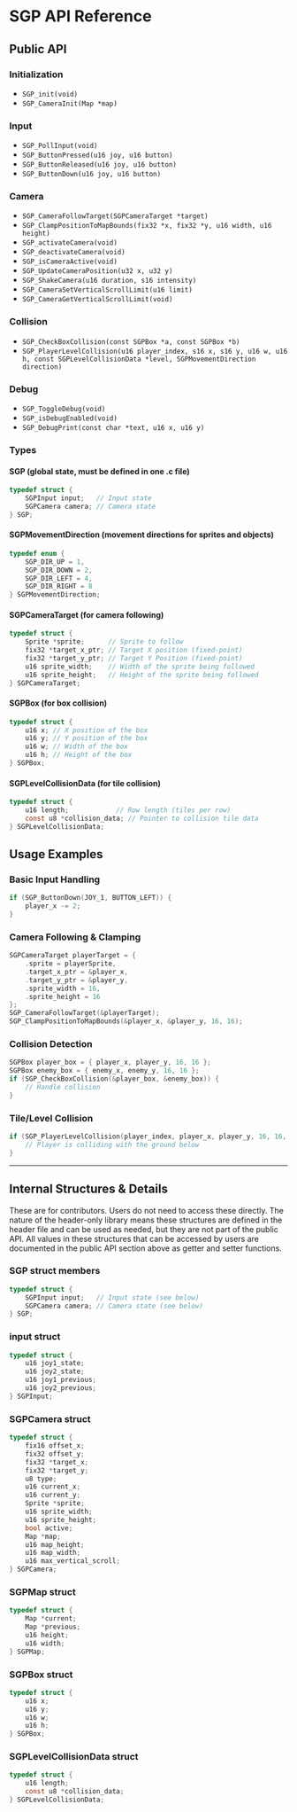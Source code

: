 
# SGP API Reference

## Public API

### Initialization

- `SGP_init(void)`
- `SGP_CameraInit(Map *map)`

### Input

- `SGP_PollInput(void)`
- `SGP_ButtonPressed(u16 joy, u16 button)`
- `SGP_ButtonReleased(u16 joy, u16 button)`
- `SGP_ButtonDown(u16 joy, u16 button)`

### Camera

- `SGP_CameraFollowTarget(SGPCameraTarget *target)`
- `SGP_ClampPositionToMapBounds(fix32 *x, fix32 *y, u16 width, u16 height)`
- `SGP_activateCamera(void)`
- `SGP_deactivateCamera(void)`
- `SGP_isCameraActive(void)`
- `SGP_UpdateCameraPosition(u32 x, u32 y)`
- `SGP_ShakeCamera(u16 duration, s16 intensity)`
- `SGP_CameraSetVerticalScrollLimit(u16 limit)`
- `SGP_CameraGetVerticalScrollLimit(void)`

### Collision

- `SGP_CheckBoxCollision(const SGPBox *a, const SGPBox *b)`
- `SGP_PlayerLevelCollision(u16 player_index, s16 x, s16 y, u16 w, u16 h, const SGPLevelCollisionData *level, SGPMovementDirection direction)`

### Debug

- `SGP_ToggleDebug(void)`
- `SGP_isDebugEnabled(void)`
- `SGP_DebugPrint(const char *text, u16 x, u16 y)`



### Types

#### SGP (global state, must be defined in one .c file)
```c
typedef struct {
    SGPInput input;   // Input state
    SGPCamera camera; // Camera state
} SGP;
```

#### SGPMovementDirection (movement directions for sprites and objects)
```c
typedef enum {
    SGP_DIR_UP = 1,
    SGP_DIR_DOWN = 2,
    SGP_DIR_LEFT = 4,
    SGP_DIR_RIGHT = 8
} SGPMovementDirection;
```

#### SGPCameraTarget (for camera following)
```c
typedef struct {
    Sprite *sprite;      // Sprite to follow
    fix32 *target_x_ptr; // Target X position (fixed-point)
    fix32 *target_y_ptr; // Target Y Position (fixed-point)
    u16 sprite_width;    // Width of the sprite being followed
    u16 sprite_height;   // Height of the sprite being followed
} SGPCameraTarget;
```

#### SGPBox (for box collision)
```c
typedef struct {
    u16 x; // X position of the box
    u16 y; // Y position of the box
    u16 w; // Width of the box
    u16 h; // Height of the box
} SGPBox;
```

#### SGPLevelCollisionData (for tile collision)
```c
typedef struct {
    u16 length;            // Row length (tiles per row)
    const u8 *collision_data; // Pointer to collision tile data
} SGPLevelCollisionData;
```


## Usage Examples

### Basic Input Handling
```c
if (SGP_ButtonDown(JOY_1, BUTTON_LEFT)) {
    player_x -= 2;
}
```

### Camera Following & Clamping
```c
SGPCameraTarget playerTarget = {
    .sprite = playerSprite,
    .target_x_ptr = &player_x,
    .target_y_ptr = &player_y,
    .sprite_width = 16,
    .sprite_height = 16
};
SGP_CameraFollowTarget(&playerTarget);
SGP_ClampPositionToMapBounds(&player_x, &player_y, 16, 16);
```

### Collision Detection
```c
SGPBox player_box = { player_x, player_y, 16, 16 };
SGPBox enemy_box = { enemy_x, enemy_y, 16, 16 };
if (SGP_CheckBoxCollision(&player_box, &enemy_box)) {
    // Handle collision
}
```

### Tile/Level Collision
```c
if (SGP_PlayerLevelCollision(player_index, player_x, player_y, 16, 16, &level_data, SGP_DIR_DOWN)) {
    // Player is colliding with the ground below
}
```
---

## Internal Structures & Details

These are for contributors. Users do not need to access these directly. The nature of the header-only library means these structures are defined in the header file and can be used as needed, but they are not part of the public API. All values in these structures that can be accessed by users are documented in the public API section above as getter and setter functions.

### SGP struct members
```c
typedef struct {
    SGPInput input;   // Input state (see below)
    SGPCamera camera; // Camera state (see below)
} SGP;
```

### input struct
```c
typedef struct {
    u16 joy1_state;
    u16 joy2_state;
    u16 joy1_previous;
    u16 joy2_previous;
} SGPInput;
```

### SGPCamera struct
```c
typedef struct {
    fix16 offset_x;
    fix32 offset_y;
    fix32 *target_x;
    fix32 *target_y;
    u8 type;
    u16 current_x;
    u16 current_y;
    Sprite *sprite;
    u16 sprite_width;
    u16 sprite_height;
    bool active;
    Map *map;
    u16 map_height;
    u16 map_width;
    u16 max_vertical_scroll;
} SGPCamera;
```

### SGPMap struct
```c
typedef struct {
    Map *current;
    Map *previous;
    u16 height;
    u16 width;
} SGPMap;
```

### SGPBox struct
```c
typedef struct {
    u16 x;
    u16 y;
    u16 w;
    u16 h;
} SGPBox;
```

### SGPLevelCollisionData struct
```c
typedef struct {
    u16 length;
    const u8 *collision_data;
} SGPLevelCollisionData;
```
